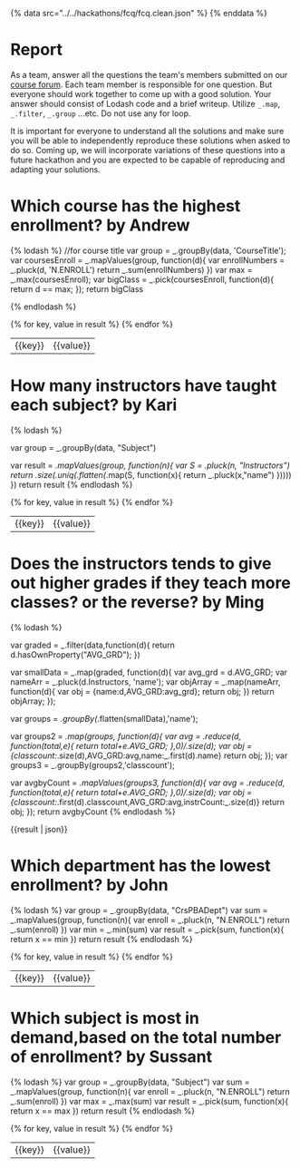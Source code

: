 {% data src="../../hackathons/fcq/fcq.clean.json" %}
{% enddata %}

# Report

As a team, answer all the questions the team's members submitted on our
[course forum](https://github.com/bigdatahci2015/forum/issues/14). Each
team member is responsible for one question. But everyone should work together
to come up with a good solution. Your answer should consist of Lodash code
and a brief writeup. Utilize `_.map`, `_.filter`, `_.group` ...etc. Do not
use any for loop.

It is important for everyone to understand all the solutions and make sure you
will be able to independently reproduce these solutions when asked to do so.
Coming up, we will incorporate variations of these questions into a future hackathon
 and you are expected to be capable of reproducing and adapting your solutions.

# Which course has the highest enrollment?  by Andrew

{% lodash %}
//for course title
var group = _.groupBy(data, 'CourseTitle');
var coursesEnroll = _.mapValues(group, function(d){
   var enrollNumbers = _.pluck(d, 'N.ENROLL')
   return _.sum(enrollNumbers)
})
var max = _.max(coursesEnroll);
var bigClass =  _.pick(coursesEnroll, function(d){
   return d == max;
});
return bigClass 

{% endlodash %}
<table>
{% for key, value in result %}
    <tr>
        <td>{{key}}</td>
        <td>{{value}}</td>
    </tr>
{% endfor %}
</table>


# How many instructors have taught each subject?  by Kari 
{% lodash %}

var group = _.groupBy(data, "Subject")

var result = _.mapValues(group, function(n){
	var S = _.pluck(n, "Instructors")
	return _.size(_.uniq(_.flatten(_.map(S, function(x){
		return _.pluck(x,"name")
	}))))
})
return result 
{% endlodash %}

<table>
{% for key, value in result %}
    <tr>
        <td>{{key}}</td>
        <td>{{value}}</td>
    </tr>
{% endfor %}
</table>

# Does the instructors tends to give out higher grades if they teach more classes? or the reverse?  by Ming 
{% lodash %}

var graded = _.filter(data,function(d){
  return d.hasOwnProperty("AVG_GRD");
})


var smallData = _.map(graded, function(d){
  var avg_grd = d.AVG_GRD;
  var nameArr = _.pluck(d.Instructors, 'name');
  var objArray = _.map(nameArr, function(d){
    var obj = {name:d,AVG_GRD:avg_grd};
    return obj;
  })
  return objArray;
});

var groups = _.groupBy(_.flatten(smallData),'name');

var groups2 = _.map(groups, function(d){
  var avg = _.reduce(d, function(total,e){
    return total+e.AVG_GRD;
  },0)/_.size(d);
  var obj = {classcount:_.size(d),AVG_GRD:avg,name:_.first(d).name}
  return obj;
});
var groups3 = _.groupBy(groups2,'classcount');

var avgbyCount = _.mapValues(groups3, function(d){
  var avg = _.reduce(d, function(total,e){
    return total+e.AVG_GRD;
  },0)/_.size(d);
  var obj = {classcount:_.first(d).classcount,AVG_GRD:avg,instrCount:_.size(d)}
  return obj;
});
return avgbyCount
{% endlodash %}

{{result | json}}

# Which department has the lowest enrollment?  by John 
{% lodash %}
var group = _.groupBy(data, "CrsPBADept")
var sum = _.mapValues(group, function(n){
	var enroll = _.pluck(n, "N.ENROLL")
	return _.sum(enroll)
})
var min = _.min(sum)
var result = _.pick(sum, function(x){
	return x == min
})
return result
{% endlodash %}
<table>
{% for key, value in result %}
    <tr>
        <td>{{key}}</td>
        <td>{{value}}</td>
    </tr>
{% endfor %}
</table>

# Which subject is most in demand,based on the total number of enrollment?  by Sussant
{% lodash %}
var group = _.groupBy(data, "Subject")
var sum = _.mapValues(group, function(n){
	var enroll = _.pluck(n, "N.ENROLL")
	return _.sum(enroll)
})
var max = _.max(sum)
var result = _.pick(sum, function(x){
	return x == max
})
return result
{% endlodash %}

<table>
{% for key, value in result %}
    <tr>
        <td>{{key}}</td>
        <td>{{value}}</td>
    </tr>
{% endfor %}
</table>

